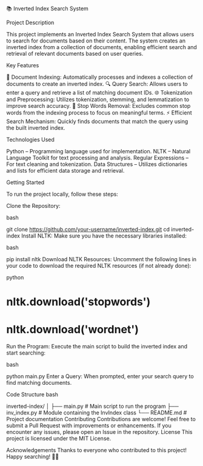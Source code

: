 📚 Inverted Index Search System


Project Description

This project implements an Inverted Index Search System that allows users to search for documents based on their content. The system creates an inverted index from a collection of documents, enabling efficient search and retrieval of relevant documents based on user queries.

Key Features

📄 Document Indexing: Automatically processes and indexes a collection of documents to create an inverted index.
🔍 Query Search: Allows users to enter a query and retrieve a list of matching document IDs.
🌐 Tokenization and Preprocessing: Utilizes tokenization, stemming, and lemmatization to improve search accuracy.
🚫 Stop Words Removal: Excludes common stop words from the indexing process to focus on meaningful terms.
⚡ Efficient Search Mechanism: Quickly finds documents that match the query using the built inverted index.


Technologies Used

Python – Programming language used for implementation.
NLTK – Natural Language Toolkit for text processing and analysis.
Regular Expressions – For text cleaning and tokenization.
Data Structures – Utilizes dictionaries and lists for efficient data storage and retrieval.

Getting Started

To run the project locally, follow these steps:

Clone the Repository:

bash

git clone https://github.com/your-username/inverted-index.git
cd inverted-index
Install NLTK:
Make sure you have the necessary libraries installed:

bash

pip install nltk
Download NLTK Resources:
Uncomment the following lines in your code to download the required NLTK resources (if not already done):

python

# nltk.download('stopwords')
# nltk.download('wordnet')
Run the Program:
Execute the main script to build the inverted index and start searching:

bash

python main.py
Enter a Query:
When prompted, enter your search query to find matching documents.

Code Structure
bash

inverted-index/
│
├── main.py             # Main script to run the program
├── inv_index.py        # Module containing the InvIndex class
└── README.md           # Project documentation
Contributing
Contributions are welcome! Feel free to submit a Pull Request with improvements or enhancements.
If you encounter any issues, please open an Issue in the repository.
License
This project is licensed under the MIT License.

Acknowledgements
Thanks to everyone who contributed to this project! Happy searching! 🕵️‍♂️

